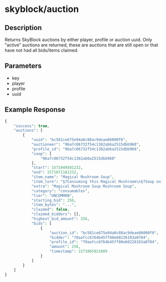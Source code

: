 # skyblock/auction

## Description
Returns SkyBlock auctions by either player, profile or auction uuid. Only "active" auctions are returned, these are auctions that are still open or that have not had all bids/items claimed.

## Parameters
- key
- player
- profile
- uuid

## Example Response
```php
{
    "success": true,
    "auctions": [
        {
            "uuid": "bc581ce675e94a0c88ac9deae06090f0",
            "auctioneer": "96a7c06732f54c1382ab6a2515dbb960",
            "profile_id": "96a7c06732f54c1382ab6a2515dbb960",
            "coop": [
                "96a7c06732f54c1382ab6a2515dbb960"
            ],
            "start": 1571049581232,
            "end": 1571071181232,
            "item_name": "Magical Mushroom Soup",
            "item_lore": "§7Consuming this Magical Mushroom\n§7Soup on your private island\n§7allows the player to fly for §a2\n§aminutes§7. Leaving the private\n§7island will remove the effect!\n\n§a§lUNCOMMON",
            "extra": "Magical Mushroom Soup Mushroom Soup",
            "category": "consumables",
            "tier": "UNCOMMON",
            "starting_bid": 256,
            "item_bytes": "...",
            "claimed": false,
            "claimed_bidders": [],
            "highest_bid_amount": 256,
            "bids": [
                {
                    "auction_id": "bc581ce675e94a0c88ac9deae06090f0",
                    "bidder": "70aafcc6764b45ff80e60226193a0784",
                    "profile_id": "70aafcc6764b45ff80e60226193a0784",
                    "amount": 256,
                    "timestamp": 1571065921089
                }
            ]
        }
    ]
}   
```